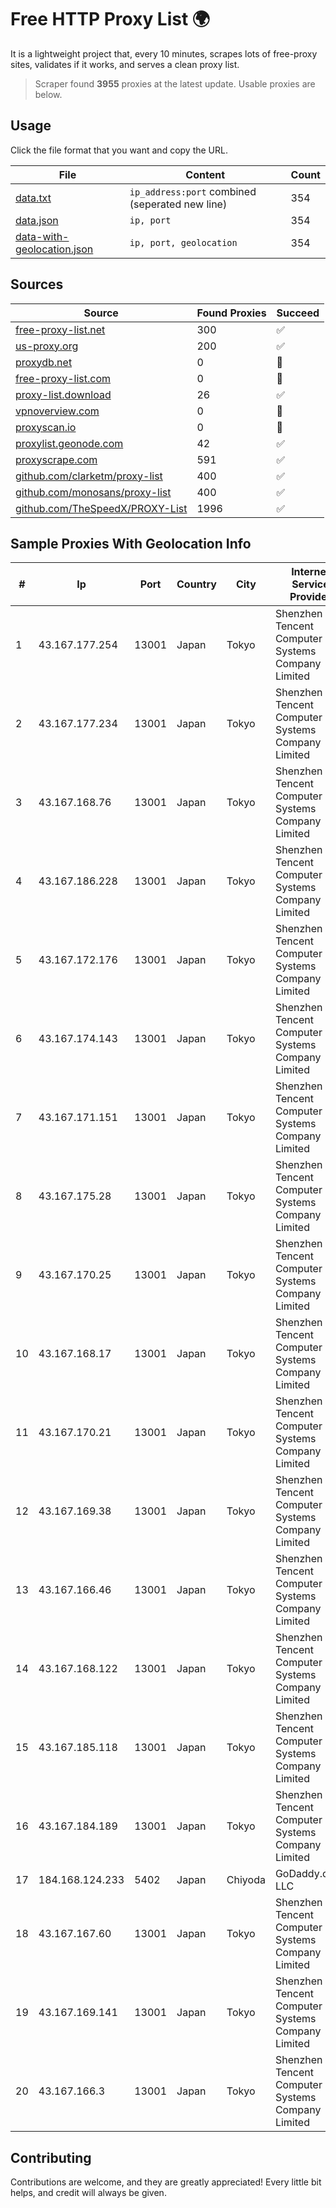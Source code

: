 
# Free HTTP Proxy List 🌍

It is a lightweight project that, every 10 minutes, scrapes lots of free-proxy sites, validates if it works, and serves a clean proxy list.


> Scraper found **3955** proxies at the latest update. Usable proxies are below.

## Usage

Click the file format that you want and copy the URL.


|File|Content|Count|
|----|-------|-----|
|[data.txt](https://raw.githubusercontent.com/themiralay/Proxy-List-World/master/data.txt)|`ip_address:port` combined (seperated new line)|354|
|[data.json](https://raw.githubusercontent.com/themiralay/Proxy-List-World/master/data.json)|`ip, port`|354|
|[data-with-geolocation.json](https://raw.githubusercontent.com/themiralay/Proxy-List-World/master/data-with-geolocation.json)|`ip, port, geolocation`|354|

## Sources

|Source|Found Proxies|Succeed|
|------|-------------|-------|
|[free-proxy-list.net](https://free-proxy-list.net)|300|✅|
|[us-proxy.org](https://www.us-proxy.org)|200|✅|
|[proxydb.net](http://proxydb.net)|0|🚫|
|[free-proxy-list.com](https://free-proxy-list.com/?page=&port=&type%5B%5D=http&type%5B%5D=https&up_time=0&search=Search)|0|🚫|
|[proxy-list.download](https://www.proxy-list.download/HTTP)|26|✅|
|[vpnoverview.com](https://vpnoverview.com/privacy/anonymous-browsing/free-proxy-servers)|0|🚫|
|[proxyscan.io](https://www.proxyscan.io)|0|🚫|
|[proxylist.geonode.com](https://proxylist.geonode.com/api/proxy-list?limit=300&page=1&sort_by=lastChecked&sort_type=desc&protocols=http,https)|42|✅|
|[proxyscrape.com](https://api.proxyscrape.com/v2/?request=displayproxies&protocol=http&timeout=10000&country=all&ssl=all&anonymity=all)|591|✅|
|[github.com/clarketm/proxy-list](https://raw.githubusercontent.com/clarketm/proxy-list/master/proxy-list-raw.txt)|400|✅|
|[github.com/monosans/proxy-list](https://raw.githubusercontent.com/monosans/proxy-list/main/proxies/http.txt)|400|✅|
|[github.com/TheSpeedX/PROXY-List](https://raw.githubusercontent.com/TheSpeedX/PROXY-List/master/http.txt)|1996|✅|


## Sample Proxies With Geolocation Info

|#|Ip|Port|Country|City|Internet Service Provider|
|-|--|----|-------|----|-------------------------|
|1|43.167.177.254|13001|Japan|Tokyo|Shenzhen Tencent Computer Systems Company Limited|
|2|43.167.177.234|13001|Japan|Tokyo|Shenzhen Tencent Computer Systems Company Limited|
|3|43.167.168.76|13001|Japan|Tokyo|Shenzhen Tencent Computer Systems Company Limited|
|4|43.167.186.228|13001|Japan|Tokyo|Shenzhen Tencent Computer Systems Company Limited|
|5|43.167.172.176|13001|Japan|Tokyo|Shenzhen Tencent Computer Systems Company Limited|
|6|43.167.174.143|13001|Japan|Tokyo|Shenzhen Tencent Computer Systems Company Limited|
|7|43.167.171.151|13001|Japan|Tokyo|Shenzhen Tencent Computer Systems Company Limited|
|8|43.167.175.28|13001|Japan|Tokyo|Shenzhen Tencent Computer Systems Company Limited|
|9|43.167.170.25|13001|Japan|Tokyo|Shenzhen Tencent Computer Systems Company Limited|
|10|43.167.168.17|13001|Japan|Tokyo|Shenzhen Tencent Computer Systems Company Limited|
|11|43.167.170.21|13001|Japan|Tokyo|Shenzhen Tencent Computer Systems Company Limited|
|12|43.167.169.38|13001|Japan|Tokyo|Shenzhen Tencent Computer Systems Company Limited|
|13|43.167.166.46|13001|Japan|Tokyo|Shenzhen Tencent Computer Systems Company Limited|
|14|43.167.168.122|13001|Japan|Tokyo|Shenzhen Tencent Computer Systems Company Limited|
|15|43.167.185.118|13001|Japan|Tokyo|Shenzhen Tencent Computer Systems Company Limited|
|16|43.167.184.189|13001|Japan|Tokyo|Shenzhen Tencent Computer Systems Company Limited|
|17|184.168.124.233|5402|Japan|Chiyoda|GoDaddy.com, LLC|
|18|43.167.167.60|13001|Japan|Tokyo|Shenzhen Tencent Computer Systems Company Limited|
|19|43.167.169.141|13001|Japan|Tokyo|Shenzhen Tencent Computer Systems Company Limited|
|20|43.167.166.3|13001|Japan|Tokyo|Shenzhen Tencent Computer Systems Company Limited|



## Contributing

Contributions are welcome, and they are greatly appreciated! Every
little bit helps, and credit will always be given.

